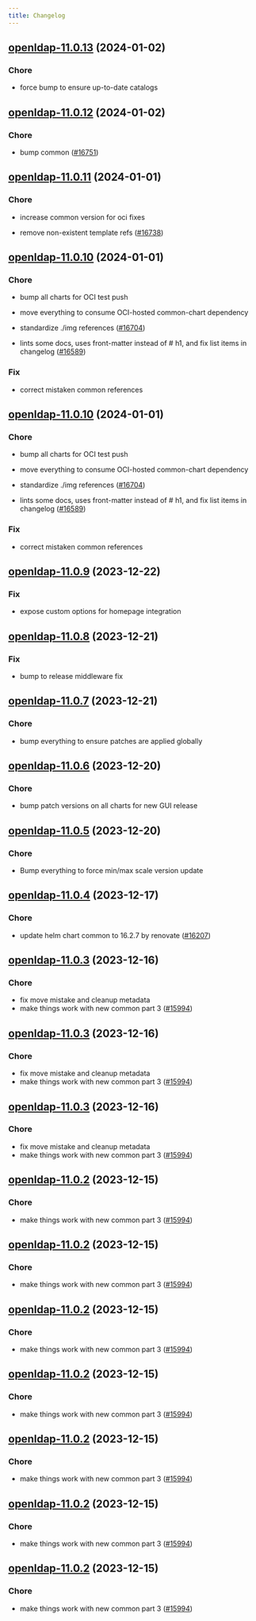 ```yaml
---
title: Changelog
---
```






## [openldap-11.0.13](https://github.com/truecharts/charts/compare/openldap-11.0.12...openldap-11.0.13) (2024-01-02)

### Chore



- force bump to ensure up-to-date catalogs


## [openldap-11.0.12](https://github.com/truecharts/charts/compare/openldap-11.0.11...openldap-11.0.12) (2024-01-02)

### Chore



- bump common ([#16751](https://github.com/truecharts/charts/issues/16751))


## [openldap-11.0.11](https://github.com/truecharts/charts/compare/openldap-11.0.10...openldap-11.0.11) (2024-01-01)

### Chore



- increase common version for oci fixes

- remove non-existent template refs ([#16738](https://github.com/truecharts/charts/issues/16738))


## [openldap-11.0.10](https://github.com/truecharts/charts/compare/openldap-11.0.9...openldap-11.0.10) (2024-01-01)

### Chore



- bump all charts for OCI test push

- move everything to consume OCI-hosted common-chart dependency

- standardize ./img references ([#16704](https://github.com/truecharts/charts/issues/16704))

- lints some docs, uses front-matter instead of # h1, and fix list items in changelog ([#16589](https://github.com/truecharts/charts/issues/16589))

### Fix



- correct mistaken common references


## [openldap-11.0.10](https://github.com/truecharts/charts/compare/openldap-11.0.9...openldap-11.0.10) (2024-01-01)

### Chore



- bump all charts for OCI test push

- move everything to consume OCI-hosted common-chart dependency

- standardize ./img references ([#16704](https://github.com/truecharts/charts/issues/16704))

- lints some docs, uses front-matter instead of # h1, and fix list items in changelog ([#16589](https://github.com/truecharts/charts/issues/16589))

### Fix



- correct mistaken common references
## [openldap-11.0.9](https://github.com/truecharts/charts/compare/openldap-11.0.8...openldap-11.0.9) (2023-12-22)

### Fix

- expose custom options for homepage integration

## [openldap-11.0.8](https://github.com/truecharts/charts/compare/openldap-11.0.7...openldap-11.0.8) (2023-12-21)

### Fix

- bump to release middleware fix

## [openldap-11.0.7](https://github.com/truecharts/charts/compare/openldap-11.0.6...openldap-11.0.7) (2023-12-21)

### Chore

- bump everything to ensure patches are applied globally

## [openldap-11.0.6](https://github.com/truecharts/charts/compare/openldap-11.0.5...openldap-11.0.6) (2023-12-20)

### Chore

- bump patch versions on all charts for new GUI release

## [openldap-11.0.5](https://github.com/truecharts/charts/compare/openldap-11.0.4...openldap-11.0.5) (2023-12-20)

### Chore

- Bump everything to force min/max scale version update

## [openldap-11.0.4](https://github.com/truecharts/charts/compare/openldap-11.0.3...openldap-11.0.4) (2023-12-17)

### Chore

- update helm chart common to 16.2.7 by renovate ([#16207](https://github.com/truecharts/charts/issues/16207))

## [openldap-11.0.3](https://github.com/truecharts/charts/compare/openldap-10.0.3...openldap-11.0.3) (2023-12-16)

### Chore

- fix move mistake and cleanup metadata
- make things work with new common part 3 ([#15994](https://github.com/truecharts/charts/issues/15994))

## [openldap-11.0.3](https://github.com/truecharts/charts/compare/openldap-10.0.3...openldap-11.0.3) (2023-12-16)

### Chore

- fix move mistake and cleanup metadata
- make things work with new common part 3 ([#15994](https://github.com/truecharts/charts/issues/15994))

## [openldap-11.0.3](https://github.com/truecharts/charts/compare/openldap-10.0.3...openldap-11.0.3) (2023-12-16)

### Chore

- fix move mistake and cleanup metadata
- make things work with new common part 3 ([#15994](https://github.com/truecharts/charts/issues/15994))

## [openldap-11.0.2](https://github.com/truecharts/charts/compare/openldap-10.0.3...openldap-11.0.2) (2023-12-15)

### Chore

- make things work with new common part 3 ([#15994](https://github.com/truecharts/charts/issues/15994))

## [openldap-11.0.2](https://github.com/truecharts/charts/compare/openldap-10.0.3...openldap-11.0.2) (2023-12-15)

### Chore

- make things work with new common part 3 ([#15994](https://github.com/truecharts/charts/issues/15994))

## [openldap-11.0.2](https://github.com/truecharts/charts/compare/openldap-10.0.3...openldap-11.0.2) (2023-12-15)

### Chore

- make things work with new common part 3 ([#15994](https://github.com/truecharts/charts/issues/15994))

## [openldap-11.0.2](https://github.com/truecharts/charts/compare/openldap-10.0.3...openldap-11.0.2) (2023-12-15)

### Chore

- make things work with new common part 3 ([#15994](https://github.com/truecharts/charts/issues/15994))

## [openldap-11.0.2](https://github.com/truecharts/charts/compare/openldap-10.0.3...openldap-11.0.2) (2023-12-15)

### Chore

- make things work with new common part 3 ([#15994](https://github.com/truecharts/charts/issues/15994))

## [openldap-11.0.2](https://github.com/truecharts/charts/compare/openldap-10.0.3...openldap-11.0.2) (2023-12-15)

### Chore

- make things work with new common part 3 ([#15994](https://github.com/truecharts/charts/issues/15994))

## [openldap-11.0.2](https://github.com/truecharts/charts/compare/openldap-10.0.3...openldap-11.0.2) (2023-12-15)

### Chore

- make things work with new common part 3 ([#15994](https://github.com/truecharts/charts/issues/15994))
